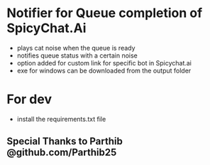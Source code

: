 # Notifier for Queue completion of SpicyChat.Ai
- plays cat noise when the queue is ready
- notifies queue status with a certain noise
- option added for custom link for specific bot in Spicychat.ai
- exe for windows can be downloaded from the output folder
# For dev
- install the requirements.txt file

## Special Thanks to Parthib @github.com/Parthib25
